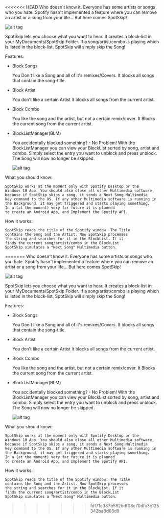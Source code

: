 <<<<<<< HEAD
Who doesn't know it. Everyone has some artists or songs who you hate. 
Spotify hasn't implemented a feature where you can remove an artist or 
a song from your life... But here comes SpotSkip!

![alt tag](https://raw.githubusercontent.com/theHaury/SpotifySongSkipper/master/SpotSkip/readme_pictures/SpotSkip.PNG "SpotSkip Maing Window")

SpotSkip lets you choose what you want to hear.
It creates a block-list in your MyDocuments/SpotSkip Folder. If a 
song/artist/combo is playing which is listed in the block-list, 
SpotSkip will simply skip the Song!

Features:

- Block Songs

	You Don't like a Song and all of it's remixes/Covers.
	It blocks all songs that contain the song-title.
	
- Block Artist

    You don't like a certain Artist
	It blocks all songs from the current artist.
	
- Block Combo

    You like the song and the artist, but not a certain 
	remix/cover.
	It Blocks the current song from the current artist.
	
- BlockListManager(BLM)

    You accidentally blocked something? - No Problem!
	With the BlockListManager you can view your BlockList
	sorted by song, artist and combo. Simply select the 
	entry you want to unblock and press unblock. The Song
	will now no longer be skipped.
	
	![alt tag](https://raw.githubusercontent.com/theHaury/SpotifySongSkipper/master/SpotSkip/readme_pictures/BlockListManager.PNG "SpotSkip BlockListManager")
	
What you should know:

    SpotSkip works at the moment only with Spotify Desktop or the
    Windows 10 App. You should also close all other Multimedia software, 
    because if SpotSkip skips a song, it sends a Next Song Multimedia 
    key command to the OS. If any other Multimedia software is running in
    the Background, it may get triggered and starts playing something.
    In a (at the moment) very far future it is planned 
    to create an Android App, and Implement the Spotify API. 
	
How it works:

    SpotSkip reads the title of the Spotify window. The Title 
    contains the Song and the Artist. Now SpotSkip processes
    the string and searches for it in the BlockList. If it 
    finds the current song/artist/combo in the BlockList
    SpotSkip simulates a "Next Song" Multimedia button. 
=======
Who doesn't know it. Everyone has some artists or songs who you hate. 
Spotify hasn't implemented a feature where you can remove an artist or 
a song from your life... But here comes SpotSkip!

![alt tag](https://raw.githubusercontent.com/theHaury/SpotifySongSkipper/master/SpotSkip/readme_pictures/SpotSkip.PNG "SpotSkip Maing Window")

SpotSkip lets you choose what you want to hear.
It creates a block-list in your MyDocuments/SpotSkip Folder. If a 
song/artist/combo is playing which is listed in the block-list, 
SpotSkip will simply skip the Song!

Features:

- Block Songs

	You Don't like a Song and all of it's remixes/Covers.
	It blocks all songs that contain the song-title.
	
- Block Artist

    You don't like a certain Artist
	It blocks all songs from the current artist.
	
- Block Combo

    You like the song and the artist, but not a certain 
	remix/cover.
	It Blocks the current song from the current artist.
	
- BlockListManager(BLM)

    You accidentally blocked something? - No Problem!
	With the BlockListManager you can view your BlockList
	sorted by song, artist and combo. Simply select the 
	entry you want to unblock and press unblock. The Song
	will now no longer be skipped.
	
	![alt tag](https://raw.githubusercontent.com/theHaury/SpotifySongSkipper/master/SpotSkip/readme_pictures/BlockListManager.PNG "SpotSkip BlockListManager")
	
What you should know:

    SpotSkip works at the moment only with Spotify Desktop or the
    Windows 10 App. You should also close all other Multimedia software, 
    because if SpotSkip skips a song, it sends a Next Song Multimedia 
    key command to the OS. If any other Multimedia software is running in
    the Background, it may get triggered and starts playing something.
    In a (at the moment) very far future it is planned 
    to create an Android App, and Implement the Spotify API. 
	
How it works:

    SpotSkip reads the title of the Spotify window. The Title 
    contains the Song and the Artist. Now SpotSkip processes
    the string and searches for it in the BlockList. If it 
    finds the current song/artist/combo in the BlockList
    SpotSkip simulates a "Next Song" Multimedia button. 
>>>>>>> fdf71c387b582bdf08c70dfa3e125342ba8d66d9
